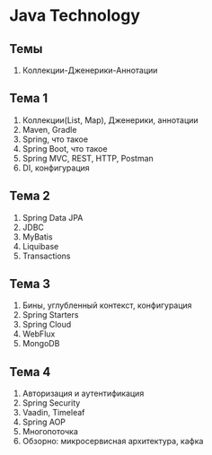 # Java Technology

## Темы

1. Коллекции-Дженерики-Аннотации

## Тема 1

1. Коллекции(List, Map), Дженерики, аннотации
2. Maven, Gradle
3. Spring, что такое
4. Spring Boot, что такое
5. Spring MVC, REST, HTTP, Postman
6. DI, конфигурация

## Тема 2

1. Spring Data JPA
2. JDBC
3. MyBatis
4. Liquibase
5. Transactions

## Тема 3

1. Бины, углубленный контекст, конфигурация
2. Spring Starters
3. Spring Cloud
4. WebFlux
5. MongoDB

## Тема 4

1. Авторизация и аутентификация
2. Spring Security
3. Vaadin, Timeleaf
4. Spring AOP
5. Многопоточка
6. Обзорно: микросервисная архитектура, кафка